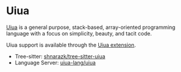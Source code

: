 # Uiua

[Uiua](https://www.uiua.org/) is a general purpose, stack-based, array-oriented programming language with a focus on simplicity, beauty, and tacit code.

Uiua support is available through the [Uiua extension](https://tvv.tw/https://github.com/zed-extensions/uiua).

- Tree-sitter: [shnarazk/tree-sitter-uiua](https://tvv.tw/https://github.com/shnarazk/tree-sitter-uiua)
- Language Server: [uiua-lang/uiua](https://tvv.tw/https://github.com/uiua-lang/uiua/)
